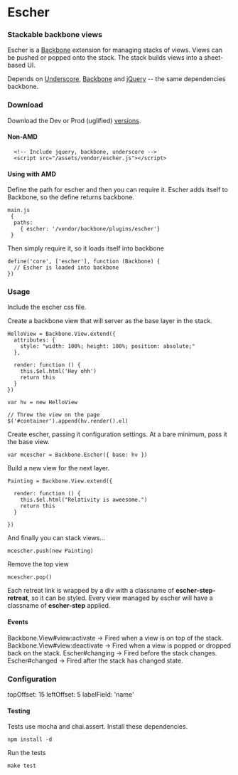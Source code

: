 # Escher

### Stackable backbone views

Escher is a [Backbone](http://backbonejs.org) extension for managing stacks of views. Views can be pushed or popped onto the stack. The stack builds views into a sheet-based UI.

Depends on [Underscore](http://underscorejs.org), [Backbone](http://backbonejs.org) and [jQuery](http://jquery.com) -- the same dependencies backbone.

### Download

Download the Dev or Prod (uglified) [versions](https://github.com/SpiderStrategies/escher/tree/master/dist).

#### Non-AMD

```
  <!-- Include jquery, backbone, underscore -->
  <script src="/assets/vendor/escher.js"></script>
```

#### Using with AMD

Define the path for escher and then you can require it.  Escher adds itself to Backbone, so the define returns backbone.

```
main.js
 {
  paths:
    { escher: '/vendor/backbone/plugins/escher'}
 }
```

Then simply require it, so it loads itself into backbone
```
define('core', ['escher'], function (Backbone) {
  // Escher is loaded into backbone
})
```

### Usage

Include the escher css file.

Create a backbone view that will server as the base layer in the stack.

```
HelloView = Backbone.View.extend({
  attributes: {
    style: "width: 100%; height: 100%; position: absolute;"
  },

  render: function () {
    this.$el.html('Hey ohh')
    return this
  }
})

var hv = new HelloView

// Throw the view on the page
$('#container').append(hv.render().el)
```

Create escher, passing it configuration settings.  At a bare minimum, pass it the base view.

```
var mcescher = Backbone.Escher({ base: hv })
```

Build a new view for the next layer.

```
Painting = Backbone.View.extend({

  render: function () {
    this.$el.html("Relativity is aweesome.")
    return this
  }

})

```

And finally you can stack views...

```
mcescher.push(new Painting)
```

Remove the top view

```
mcescher.pop()
```

Each retreat link is wrapped by a div with a classname of **escher-step-retreat**, so it can be styled.  Every view managed by escher will have a classname of **escher-step** applied.

#### Events
Backbone.View#view:activate -> Fired when a view is on top of the stack.
Backbone.View#view:deactivate -> Fired when a view is popped or dropped back on the stack.
Escher#changing -> Fired before the stack changes.
Escher#changed -> Fired after the stack has changed state.

### Configuration

topOffset: 15
leftOffset: 5
labelField: 'name'

#### Testing

Tests use mocha and chai.assert.  Install these dependencies.

```
npm install -d
```

Run the tests
```
make test
```
